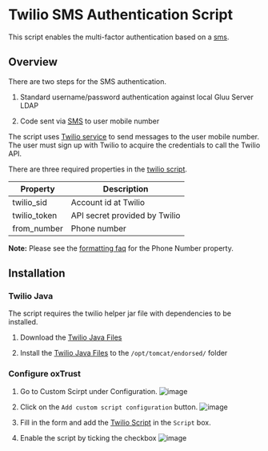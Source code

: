 # Twilio SMS Authentication Script
This script enables the multi-factor authentication based on a [sms][sms]. 

## Overview
There are two steps for the SMS authentication.

1. Standard username/password authentication against local Gluu Server LDAP

2. Code sent via [SMS][sms] to user mobile number

The script uses [Twilio service](https://www.twilio.com/) to send messages to the 
user mobile number. The user must sign up with Twilio to acquire the credentials to call the 
Twilio API.

There are three required properties in the [twilio script](https://raw.githubusercontent.com/GluuFederation/oxAuth/master/Server/integrations/TwilioSMS/TwilioSmsAuthenticator.py).

|	Property	|	Description			|
|-----------------------|---------------------------------------|
|	twilio_sid	|	Account id at Twilio		|
|	twilio_token	|	API secret provided by Twilio	|
|	from_number	|	Phone number			|

**Note:** Please see the [formatting faq](https://www.twilio.com/help/faq/phone-numbers/how-do-i-format-phone-numbers-to-work-internationally) for the Phone Number property.

## Installation
### Twilio Java 
The script requires the twilio helper jar file with dependencies to be installed.

1. Download the [Twilio Java Files](http://search.maven.org/#browse%7C-1416163511)

2. Install the [Twilio Java Files](http://search.maven.org/#browse%7C-1416163511) to the `/opt/tomcat/endorsed/` folder


### Configure oxTrust

1. Go to Custom Scirpt under Configuration.   ![image](https://raw.githubusercontent.com/GluuFederation/docs/master/sources/img/2.4/config-script_menu.png)

2. Click on the `Add custom script configuration` button.
![image](https://raw.githubusercontent.com/GluuFederation/docs/master/sources/img/2.4/config-script_add.png)

3. Fill in the form and add the [Twilio Script](https://raw.githubusercontent.com/GluuFederation/oxAuth/master/Server/integrations/TwilioSMS/TwilioSmsAuthenticator.py) in the `Script` box.

4. Enable the script by ticking the checkbox   ![image](https://raw.githubusercontent.com/GluuFederation/docs/master/sources/img/2.4/config-script_enable.png)

[sms]: https://en.wikipedia.org/wiki/Short_Message_Service "short message service"
